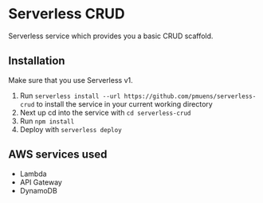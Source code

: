 # Serverless CRUD

Serverless service which provides you a basic CRUD scaffold.

## Installation

Make sure that you use Serverless v1.

1. Run `serverless install --url https://github.com/pmuens/serverless-crud` to install the service in your current working directory
2. Next up cd into the service with `cd serverless-crud`
3. Run `npm install`
4. Deploy with `serverless deploy`

## AWS services used

- Lambda
- API Gateway
- DynamoDB
